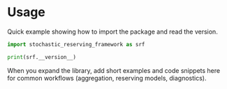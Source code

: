 # Usage

Quick example showing how to import the package and read the version.

```py
import stochastic_reserving_framework as srf

print(srf.__version__)
```

When you expand the library, add short examples and code snippets here for common workflows (aggregation, reserving models, diagnostics).
